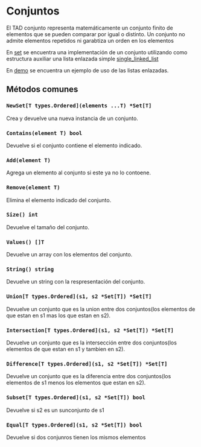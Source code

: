# Conjuntos

El TAD conjunto representa matemáticamente un conjunto finito de elementos que se pueden comparar por igual o distinto.
Un conjunto no admite elementos repetidos ni garabtiza un orden en los elementos

En [set](./set.go) se encuentra una
implementación de un conjunto utilizando como estructura auxiliar una lista enlazada simple [single_linked_list](../lists/single_linked_list)

En [demo](./demo/main.go) se encuentra un ejemplo de uso de las listas
enlazadas.

## Métodos comunes

### `NewSet[T types.Ordered](elements ...T) *Set[T]`

Crea y devuelve una nueva instancia de un conjunto.

### `Contains(element T) bool`

Devuelve si el conjunto contiene el elemento indicado.

### `Add(element T)`
Agrega un elemento al conjunto si este ya no lo contoene.

### `Remove(element T)`
Elimina el elemento indicado del conjunto.

### `Size() int`
Devuelve el tamaño del conjunto.

### `Values() []T`
Devuelve un array con los elementos del conjunto.

### `String() string`
Devuelve un string con la respresentación del conjunto.

### `Union[T types.Ordered](s1, s2 *Set[T]) *Set[T]`
Devuelve un conjunto que es la union entre dos conjuntos(los elementos de que estan en s1 mas los que estan en s2).

### `Intersection[T types.Ordered](s1, s2 *Set[T]) *Set[T]`
Devuelve un conjunto que es la intersección entre dos conjuntos(los elementos de que estan en s1 y tambien en s2).

### `Difference[T types.Ordered](s1, s2 *Set[T]) *Set[T]`
Devuelve un conjunto que es la diferencia entre dos conjuntos(los elementos de s1 menos los elementos que estan en s2).

### `Subset[T types.Ordered](s1, s2 *Set[T]) bool`
Devuelve si s2 es un sunconjunto de s1

### `Equal[T types.Ordered](s1, s2 *Set[T]) bool`
Devuelve si dos conjunros tienen los mismos elementos
